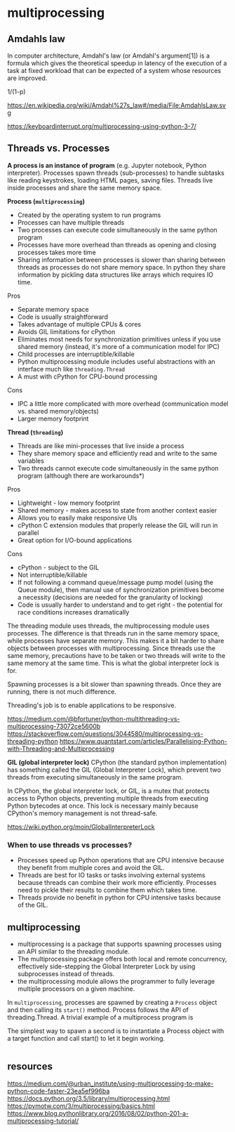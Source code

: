 # multiprocessing
## Amdahls law
In computer architecture, Amdahl's law (or Amdahl's argument[1]) is a formula which gives the theoretical speedup in latency of the execution of a task at fixed workload that can be expected of a system whose resources are improved.

1/(1-p)

https://en.wikipedia.org/wiki/Amdahl%27s_law#/media/File:AmdahlsLaw.svg

https://keyboardinterrupt.org/multiprocessing-using-python-3-7/


## Threads vs. Processes
**A process is an instance of program** (e.g. Jupyter notebook, Python interpreter). Processes spawn threads (sub-processes) to handle subtasks like reading keystrokes, loading HTML pages, saving files. Threads live inside processes and share the same memory space.

**Process (`multiprocessing`)**
- Created by the operating system to run programs
- Processes can have multiple threads
- Two processes can execute code simultaneously in the same python program
- Processes have more overhead than threads as opening and closing processes takes more time
- Sharing information between processes is slower than sharing between threads as processes do not share memory space. In python they share information by pickling data structures like arrays which requires IO time.

Pros
- Separate memory space
- Code is usually straightforward
- Takes advantage of multiple CPUs & cores
- Avoids GIL limitations for cPython
- Eliminates most needs for synchronization primitives unless if you use shared memory (instead, it's more of a communication model for IPC)
- Child processes are interruptible/killable
- Python multiprocessing module includes useful abstractions with an interface much like `threading.Thread`
- A must with cPython for CPU-bound processing

Cons
- IPC a little more complicated with more overhead (communication model vs. shared memory/objects)
- Larger memory footprint


**Thread (`threading`)**
- Threads are like mini-processes that live inside a process
- They share memory space and efficiently read and write to the same variables
- Two threads cannot execute code simultaneously in the same python program (although there are workarounds*)

Pros
- Lightweight - low memory footprint
- Shared memory - makes access to state from another context easier
- Allows you to easily make responsive UIs
- cPython C extension modules that properly release the GIL will run in parallel
- Great option for I/O-bound applications

Cons
- cPython - subject to the GIL
- Not interruptible/killable
- If not following a command queue/message pump model (using the Queue module), then manual use of synchronization primitives become a necessity (decisions are needed for the granularity of locking)
- Code is usually harder to understand and to get right - the potential for race conditions increases dramatically


The threading module uses threads, the multiprocessing module uses processes. The difference is that threads run in the same memory space, while processes have separate memory. This makes it a bit harder to share objects between processes with multiprocessing. Since threads use the same memory, precautions have to be taken or two threads will write to the same memory at the same time. This is what the global interpreter lock is for.

Spawning processes is a bit slower than spawning threads. Once they are running, there is not much difference.

Threading's job is to enable applications to be responsive.


https://medium.com/@bfortuner/python-multithreading-vs-multiprocessing-73072ce5600b
https://stackoverflow.com/questions/3044580/multiprocessing-vs-threading-python
https://www.quantstart.com/articles/Parallelising-Python-with-Threading-and-Multiprocessing


**GIL (global interpreter lock)**
CPython (the standard python implementation) has something called the GIL (Global Interpreter Lock), which prevent two threads from executing simultaneously in the same program.

In CPython, the global interpreter lock, or GIL, is a mutex that protects access to Python objects, preventing multiple threads from executing Python bytecodes at once. This lock is necessary mainly because CPython's memory management is not thread-safe.

https://wiki.python.org/moin/GlobalInterpreterLock

### When to use threads vs processes?

- Processes speed up Python operations that are CPU intensive because they benefit from multiple cores and avoid the GIL.
- Threads are best for IO tasks or tasks involving external systems because threads can combine their work more efficiently. Processes need to pickle their results to combine them which takes time.
- Threads provide no benefit in python for CPU intensive tasks because of the GIL.




## multiprocessing
* multiprocessing is a package that supports spawning processes using an API similar to the threading module. 
* The multiprocessing package offers both local and remote concurrency, effectively side-stepping the Global Interpreter Lock by using subprocesses instead of threads. 
* the multiprocessing module allows the programmer to fully leverage multiple processors on a given machine.

In `multiprocessing`, processes are spawned by creating a `Process` object and then calling its `start()` method. Process follows the API of threading.Thread. A trivial example of a multiprocess program is

The simplest way to spawn a second is to instantiate a Process object with a target function and call start() to let it begin working.
```{python}

```





## resources
https://medium.com/@urban_institute/using-multiprocessing-to-make-python-code-faster-23ea5ef996ba
https://docs.python.org/3.5/library/multiprocessing.html
https://pymotw.com/3/multiprocessing/basics.html
https://www.blog.pythonlibrary.org/2016/08/02/python-201-a-multiprocessing-tutorial/




